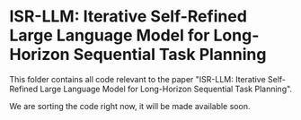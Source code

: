 # ISR-LLM: Iterative Self-Refined Large Language Model for Long-Horizon Sequential Task Planning
This folder contains all code relevant to the paper "ISR-LLM: Iterative Self-Refined Large Language Model for Long-Horizon Sequential Task Planning".

We are sorting the code right now, it will be made available soon.
